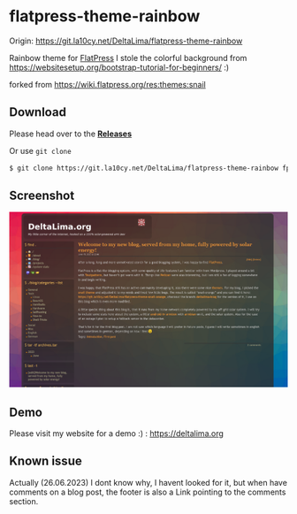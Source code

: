 # flatpress-theme-rainbow

Origin: https://git.la10cy.net/DeltaLima/flatpress-theme-rainbow

Rainbow theme for [FlatPress](flatpress.org) I stole the colorful background from https://websitesetup.org/bootstrap-tutorial-for-beginners/ :)

forked from https://wiki.flatpress.org/res:themes:snail

## Download

Please head over to the **[Releases](https://git.la10cy.net/DeltaLima/flatpress-theme-rainbow/releases)**

Or use `git clone`
```bash
$ git clone https://git.la10cy.net/DeltaLima/flatpress-theme-rainbow fp-interface/themes/rainbow/
```

## Screenshot

![Preview](preview-large.png)

## Demo

Please visit my website for a demo :) : https://deltalima.org

## Known issue

Actually (26.06.2023) I dont know why, I havent looked for it, but when have comments on a blog post, the footer is also a Link pointing to the comments section.
